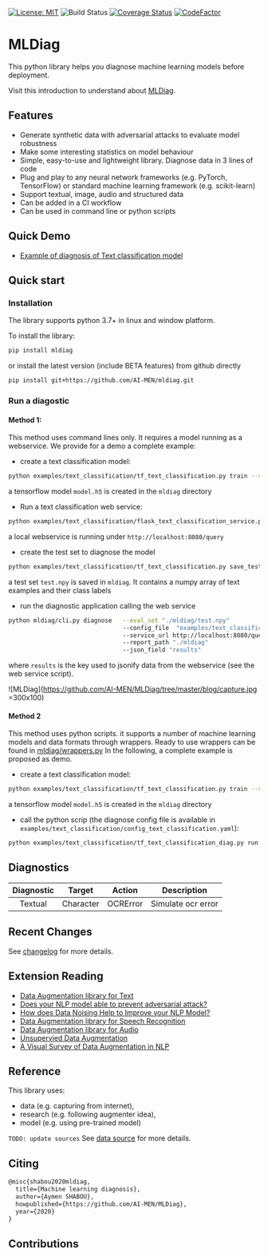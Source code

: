 [![License: MIT](https://img.shields.io/badge/License-MIT-yellow.svg)](https://opensource.org/licenses/MIT)
![Build Status](https://github.com/AI-MEN/MLDiag/workflows/mldiag/badge.svg)
[![Coverage Status](https://codecov.io/gh/AI-MEN/MLDiag/branch/master/graph/badge.svg)](https://codecov.io/gh/AI-MEN/MLDiag) 
[![CodeFactor](https://www.codefactor.io/repository/github/AI-MEN/MLDiag/badge)](https://www.codefactor.io/repository/github/AI-MEN/MLDiag)

# MLDiag

This python library helps you diagnose machine learning models before deployment. 

Visit this introduction to understand about [MLDiag](https://github.com/AI-MEN/MLDiag/blob/master/blog/MLdiag.md). 


## Features
*   Generate synthetic data with adversarial attacks to evaluate model robustness
*   Make some interesting statistics on model behaviour
*   Simple, easy-to-use and lightweight library. Diagnose data in 3 lines of code
*   Plug and play to any neural network frameworks (e.g. PyTorch, TensorFlow) or standard machine learning framework (e.g. scikit-learn)
*   Support textual, image, audio and structured data
*   Can be added in a CI workflow
*   Can be used in command line or python scripts

    
## Quick Demo
*   [Example of diagnosis of Text classification model](https://github.com/AI-MEN/mldiag/blob/master/examples/tf_text_classification_diag.py)

## Quick start

### Installation
The library supports python 3.7+ in linux and window platform.

To install the library:
```bash
pip install mldiag
```
or install the latest version (include BETA features) from github directly
```bash
pip install git+https://github.com/AI-MEN/mldiag.git
```
### Run a diagostic

#### Method 1: 

This method uses command lines only. 
It requires a model running as a webservice.
We provide for a demo a complete example:

- create a text classification model:
```bash
python examples/text_classification/tf_text_classification.py train --save_model_path=./mldiag
```
a tensorflow model `model.h5` is created in the `mldiag` directory
- Run a text classification web service:
```bash
python examples/text_classification/flask_text_classification_service.py  --model_path ./mldiag/model.h5
```
a local webservice is running under `http://localhost:8080/query`
- create the test set to diagnose the model
```bash
python examples/text_classification/tf_text_classification.py save_test_set --out_path=./mldiag
```
a test set `test.npy` is saved in `mldiag`. 
It contains a numpy array of text examples and their class labels
- run the diagnostic application calling the web service
```bash
python mldiag/cli.py diagnose   --eval_set "./mldiag/test.npy" 
                                --config_file  "examples/text_classification/config_text_classification.yaml" 
                                --service_url http://localhost:8080/query
                                --report_path "./mldiag"
                                --json_field "results"
```
where `results` is the key used to jsonify data from the webservice (see the web service script).

![MLDiag](https://github.com/AI-MEN/MLDiag/tree/master/blog/capture.jpg =300x100)

#### Method 2
This method uses python scripts.
it supports a number of machine learning models and data formats through wrappers.
Ready to use wrappers can be found in [mldiag/wrappers.py](https://github.com/AI-MEN/MLDiag/blob/master/mldiag/wrappers.py)
In the following, a complete example is proposed as demo.

- create a text classification model:
```bash
python examples/text_classification/tf_text_classification.py train --save_model_path=./mldiag
```
a tensorflow model `model.h5` is created in the `mldiag` directory
- call the  python scrip (the diagnose config file is available in `examples/text_classification/config_text_classification.yaml`):
```bash
python examples/text_classification/tf_text_classification_diag.py run --model_path=./mldiag/model.h5 --repor_path=./mldiag
```
## Diagnostics
| Diagnostic | Target | Action | Description |
|:---:|:---:|:---:|:---:|
|Textual| Character | OCRError | Simulate ocr error |




## Recent Changes

See [changelog](https://github.com/AI-MEN/mldiag/blob/master/CHANGE.md) for more details.

## Extension Reading
*   [Data Augmentation library for Text](https://towardsdatascience.com/data-augmentation-library-for-text-9661736b13ff)
*   [Does your NLP model able to prevent adversarial attack?](https://medium.com/hackernoon/does-your-nlp-model-able-to-prevent-adversarial-attack-45b5ab75129c)
*   [How does Data Noising Help to Improve your NLP Model?](https://medium.com/towards-artificial-intelligence/how-does-data-noising-help-to-improve-your-nlp-model-480619f9fb10)
*   [Data Augmentation library for Speech Recognition](https://towardsdatascience.com/data-augmentation-for-speech-recognition-e7c607482e78)
*   [Data Augmentation library for Audio](https://towardsdatascience.com/data-augmentation-for-audio-76912b01fdf6)
*   [Unsupervied Data Augmentation](https://medium.com/towards-artificial-intelligence/unsupervised-data-augmentation-6760456db143)
*   [A Visual Survey of Data Augmentation in NLP](https://amitness.com/2020/05/data-augmentation-for-nlp/)


## Reference
This library uses:
* data (e.g. capturing from internet),
* research (e.g. following augmenter idea), 
* model (e.g. using pre-trained model) 

`TODO: update sources`
See [data source](https://github.com/AI-MEN/MLDiag/SOURCE.md) for more details.

## Citing

```latex
@misc{shabou2020mldiag,
  title={Machine learning diagnosis},
  author={Aymen SHABOU},
  howpublished={https://github.com/AI-MEN/MLDiag},
  year={2020}
}
```

## Contributions